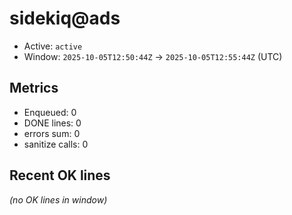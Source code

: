 # sidekiq@ads

- Active: `active`
- Window: `2025-10-05T12:50:44Z` → `2025-10-05T12:55:44Z` (UTC)

## Metrics
- Enqueued: 0
- DONE lines: 0
- errors sum: 0
- sanitize calls: 0

## Recent OK lines
_(no OK lines in window)_
